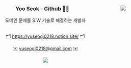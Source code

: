 <div align="center">
  <div>
  <img align="right" src="http://mazassumnida.wtf/api/v2/generate_badge?boj=dldbwls125"/>
 </div>
<h3 class="code-line" data-line-start=1 data-line-end=2 ><a id="yuseogi"></a>Yoo Seok - Github 👨‍💻</h3>
도메인 문제를 S.W 기술로 해결하는 개발자 <br /> <br /> 
<p class="has-line-data" data-line-start="5" data-line-end="6">🗂️ <a href="https://yuseogi0218.notion.site/">https://yuseogi0218.notion.site/</a> 🗂️</p>  
<p class="has-line-data" data-line-start="3" data-line-end="4">✉️ <a href="mailto:yuseogi0218@gmail.com">yuseogi0218@gmail.com</a> ✉️</p>
<a href="https://hits.seeyoufarm.com"><img src="https://hits.seeyoufarm.com/api/count/incr/badge.svg?url=https%3A%2F%2Fgithub.com%2Fyuseogi0218%2Fyuseogi0218&count_bg=%2379C83D&title_bg=%23555555&icon=&icon_color=%23E7E7E7&title=hits&edge_flat=false"/></a>
</div>
